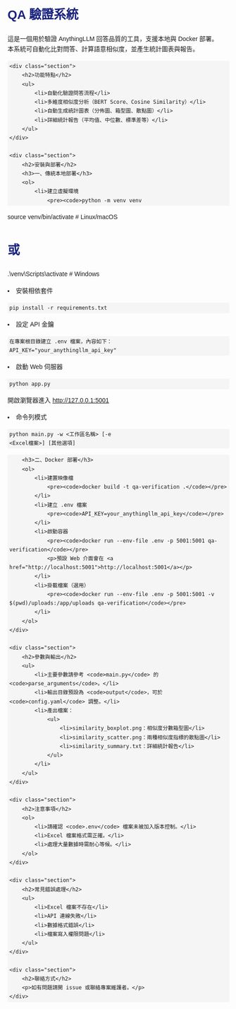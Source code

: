 <!DOCTYPE html>
<html>
<head>
    <meta charset="UTF-8">
    <title>QA 驗證系統</title>
    <style>
        body { font-family: 'Noto Sans TC', Arial, sans-serif; line-height: 1.7; margin: 2em; }
        h1, h2, h3 { color: #1a237e; }
        code, pre { background: #f5f5f5; padding: 2px 4px; border-radius: 3px; }
        .section { margin-bottom: 2em; }
        ul, ol { margin-left: 2em; }
    </style>
</head>
<body>
    <h1>QA 驗證系統</h1>
    <p>這是一個用於驗證 AnythingLLM 回答品質的工具，支援本地與 Docker 部署。<br>
    本系統可自動化比對問答、計算語意相似度，並產生統計圖表與報告。</p>

    <div class="section">
        <h2>功能特點</h2>
        <ul>
            <li>自動化驗證問答流程</li>
            <li>多維度相似度分析（BERT Score、Cosine Similarity）</li>
            <li>自動生成統計圖表（分佈圖、箱型圖、散點圖）</li>
            <li>詳細統計報告（平均值、中位數、標準差等）</li>
        </ul>
    </div>

    <div class="section">
        <h2>安裝與部署</h2>
        <h3>一、傳統本地部署</h3>
        <ol>
            <li>建立虛擬環境
                <pre><code>python -m venv venv
source venv/bin/activate  # Linux/macOS
# 或
.\venv\Scripts\activate   # Windows</code></pre>
            </li>
            <li>安裝相依套件
                <pre><code>pip install -r requirements.txt</code></pre>
            </li>
            <li>設定 API 金鑰
                <pre><code>在專案根目錄建立 .env 檔案，內容如下：
API_KEY="your_anythingllm_api_key"</code></pre>
            </li>
            <li>啟動 Web 伺服器
                <pre><code>python app.py</code></pre>
                <p>開啟瀏覽器進入 <a href="http://127.0.0.1:5001">http://127.0.0.1:5001</a></p>
            </li>
            <li>命令列模式
                <pre><code>python main.py -w &lt;工作區名稱&gt; [-e &lt;Excel檔案&gt;] [其他選項]</code></pre>
            </li>
        </ol>

        <h3>二、Docker 部署</h3>
        <ol>
            <li>建置映像檔
                <pre><code>docker build -t qa-verification .</code></pre>
            </li>
            <li>建立 .env 檔案
                <pre><code>API_KEY=your_anythingllm_api_key</code></pre>
            </li>
            <li>啟動容器
                <pre><code>docker run --env-file .env -p 5001:5001 qa-verification</code></pre>
                <p>預設 Web 介面會在 <a href="http://localhost:5001">http://localhost:5001</a></p>
            </li>
            <li>掛載檔案（選用）
                <pre><code>docker run --env-file .env -p 5001:5001 -v $(pwd)/uploads:/app/uploads qa-verification</code></pre>
            </li>
        </ol>
    </div>

    <div class="section">
        <h2>參數與輸出</h2>
        <ul>
            <li>主要參數請參考 <code>main.py</code> 的 <code>parse_arguments</code>。</li>
            <li>輸出目錄預設為 <code>output</code>，可於 <code>config.yaml</code> 調整。</li>
            <li>產出檔案：
                <ul>
                    <li>similarity_boxplot.png：相似度分數箱型圖</li>
                    <li>similarity_scatter.png：兩種相似度指標的散點圖</li>
                    <li>similarity_summary.txt：詳細統計報告</li>
                </ul>
            </li>
        </ul>
    </div>

    <div class="section">
        <h2>注意事項</h2>
        <ol>
            <li>請確認 <code>.env</code> 檔案未被加入版本控制。</li>
            <li>Excel 檔案格式需正確。</li>
            <li>處理大量數據時需耐心等候。</li>
        </ol>
    </div>

    <div class="section">
        <h2>常見錯誤處理</h2>
        <ul>
            <li>Excel 檔案不存在</li>
            <li>API 連線失敗</li>
            <li>數據格式錯誤</li>
            <li>檔案寫入權限問題</li>
        </ul>
    </div>

    <div class="section">
        <h2>聯絡方式</h2>
        <p>如有問題請開 issue 或聯絡專案維護者。</p>
    </div>
</body>
</html>
